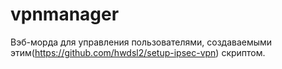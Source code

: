 # vpnmanager
Вэб-морда для управления пользователями, создаваемыми этим(https://github.com/hwdsl2/setup-ipsec-vpn) скриптом.

